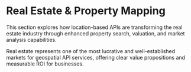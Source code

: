 # Real Estate & Property Mapping

This section explores how location-based APIs are transforming the real estate industry through enhanced property search, valuation, and market analysis capabilities.

Real estate represents one of the most lucrative and well-established markets for geospatial API services, offering clear value propositions and measurable ROI for businesses.